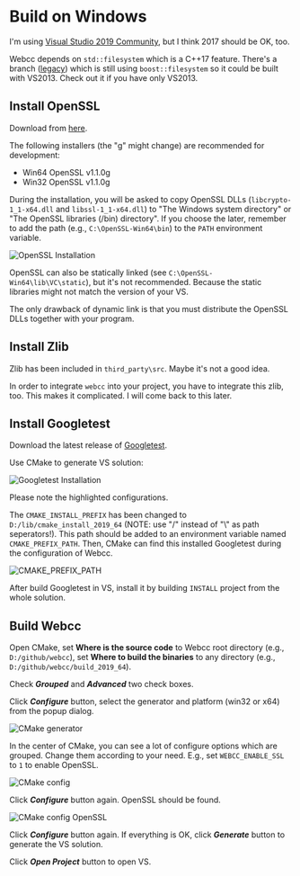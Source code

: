 # Build on Windows

I'm using [Visual Studio 2019 Community](https://visualstudio.microsoft.com/vs/community/), but I think 2017 should be OK, too.

Webcc depends on `std::filesystem` which is a C++17 feature. There's a branch ([legacy](https://github.com/sprinfall/webcc/tree/legacy)) which is still using `boost::filesystem` so it could be built with VS2013. Check out it if you have only VS2013.

## Install OpenSSL

Download from [here](http://slproweb.com/products/Win32OpenSSL.html).

The following installers (the "g" might change) are recommended for development:

- Win64 OpenSSL v1.1.0g
- Win32 OpenSSL v1.1.0g

During the installation, you will be asked to copy OpenSSL DLLs (`libcrypto-1_1-x64.dll` and `libssl-1_1-x64.dll`) to "The Windows system directory" or "The OpenSSL libraries (/bin) directory". If you choose the later, remember to add the path (e.g., `C:\OpenSSL-Win64\bin`) to the `PATH` environment variable.

![OpenSSL Installation](screenshots/win_openssl_install.png)

OpenSSL can also be statically linked (see `C:\OpenSSL-Win64\lib\VC\static`), but it's not recommended. Because the static libraries might not match the version of your VS.

The only drawback of dynamic link is that you must distribute the OpenSSL DLLs together with your program.

## Install Zlib

Zlib has been included in `third_party\src`. Maybe it's not a good idea.

In order to integrate `webcc` into your project, you have to integrate this zlib, too. This makes it complicated. I will come back to this later.

## Install Googletest

Download the latest release of [Googletest](https://github.com/google/googletest/releases).

Use CMake to generate VS solution:

![Googletest Installation](screenshots/win_cmake_config_gtest.png)

Please note the highlighted configurations.

The `CMAKE_INSTALL_PREFIX` has been changed to `D:/lib/cmake_install_2019_64` (NOTE: use "/" instead of "\\" as path seperators!). This path should be added to an environment variable named `CMAKE_PREFIX_PATH`. Then, CMake can find this installed Googletest during the configuration of Webcc.

![CMAKE_PREFIX_PATH](screenshots/win_cmake_prefix_path.png)

After build Googletest in VS, install it by building `INSTALL` project from the whole solution.

## Build Webcc

Open CMake, set **Where is the source code** to Webcc root directory (e.g., `D:/github/webcc`), set **Where to build the binaries** to any directory (e.g., `D:/github/webcc/build_2019_64`).

Check _**Grouped**_ and _**Advanced**_ two check boxes.

Click _**Configure**_ button, select the generator and platform (win32 or x64) from the popup dialog.

![CMake generator](screenshots/win_cmake_generator.png)

In the center of CMake, you can see a lot of configure options which are grouped. Change them according to your need. E.g., set `WEBCC_ENABLE_SSL` to `1` to enable OpenSSL.

![CMake config](screenshots/win_cmake_config.png)

Click _**Configure**_ button again. OpenSSL should be found.

![CMake config OpenSSL](screenshots/win_cmake_config_openssl.png)

Click _**Configure**_ button again. If everything is OK, click _**Generate**_ button to generate the VS solution.

Click _**Open Project**_ button to open VS.

